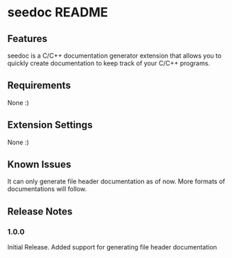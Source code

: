 # seedoc README

## Features

seedoc is a C/C++ documentation generator extension that allows you to quickly create documentation to keep track of your C/C++ programs.

## Requirements

None :)

## Extension Settings

None :)

## Known Issues

It can only generate file header documentation as of now. More formats of documentations will follow.

## Release Notes

### 1.0.0

Initial Release. Added support for generating file header documentation